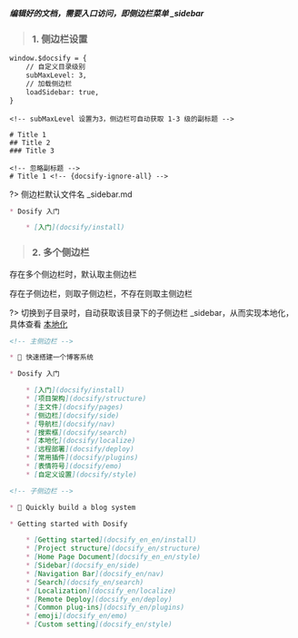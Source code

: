 <!-- 侧边栏 -->

***编辑好的文档，需要入口访问，即侧边栏菜单 _sidebar***

> ### 1. 侧边栏设置

```index.html
window.$docsify = {
    // 自定义目录级别
    subMaxLevel: 3,
    // 加载侧边栏
    loadSidebar: true,
}
```

```MD
<!-- subMaxLevel 设置为3，侧边栏可自动获取 1-3 级的副标题 -->

# Title 1
## Title 2
### Title 3

<!-- 忽略副标题 -->
# Title 1 <!-- {docsify-ignore-all} -->
```

?> 侧边栏默认文件名 _sidebar.md

```docsifyBlog/_sidebar.md 
* Dosify 入门

    * [入门](docsify/install)
```

> ### 2. 多个侧边栏

存在多个侧边栏时，默认取主侧边栏

存在子侧边栏，则取子侧边栏，不存在则取主侧边栏

?> 切换到子目录时，自动获取该目录下的子侧边栏 _sidebar，从而实现本地化，具体查看 [本地化](/docsify/localize)

```docsifyBlog/_sidebar.md
<!-- 主侧边栏 -->

* 🌻 快速搭建一个博客系统

* Dosify 入门

    * [入门](docsify/install)
    * [项目架构](docsify/structure)
    * [主文件](docsify/pages)
    * [侧边栏](docsify/side)
    * [导航栏](docsify/nav)
    * [搜索框](docsify/search)
    * [本地化](docsify/localize)
    * [远程部署](docsify/deploy)
    * [常用插件](docsify/plugins)
    * [表情符号](docsify/emo)
    * [自定义设置](docsify/style)

```

```docsifyBlog/docsify_en/_sidebar.md
<!-- 子侧边栏 -->

* 🌻 Quickly build a blog system

* Getting started with Dosify

    * [Getting started](docsify_en_en/install)
    * [Project structure](docsify_en/structure)
    * [Home Page Document](docsify_en_en/style)
    * [Sidebar](docsify_en/side)
    * [Navigation Bar](docsify_en/nav)
    * [Search](docsify_en/search)
    * [Localization](docsify_en/localize)
    * [Remote Deploy](docsify_en/deploy)
    * [Common plug-ins](docsify_en/plugins)
    * [emoji](docsify_en/emo)
    * [Custom setting](docsify_en/style)
```
